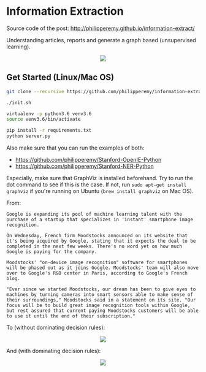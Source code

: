 # Information Extraction

Source code of the post: http://philipperemy.github.io/information-extract/

Understanding articles, reports and generate a graph based (unsupervised learning).


<p align="center">
  <img src="static/img_1.png">
</p>

## Get Started (Linux/Mac OS)

```bash
git clone --recursive https://github.com/philipperemy/information-extraction.git

./init.sh

virtualenv -p python3.6 venv3.6
source venv3.6/bin/activate

pip install -r requirements.txt
python server.py
```

Also make sure that you can run the examples of both:
- https://github.com/philipperemy/Stanford-OpenIE-Python
- https://github.com/philipperemy/Stanford-NER-Python

Especially, make sure that GraphViz is installed beforehand. Try to run the dot command to see if this is the case. If not, run `sudo apt-get install graphviz` if you're running on Ubuntu (`brew install graphviz` on Mac OS).

From:

```
Google is expanding its pool of machine learning talent with the purchase of a startup that specializes in 'instant' smartphone image recognition.

On Wednesday, French firm Moodstocks announced on its website that it's being acquired by Google, stating that it expects the deal to be completed in the next few weeks. There's no word yet on how much Google is paying for the company.

Moodstocks' "on-device image recognition" software for smartphones will be phased out as it joins Google. Moodstocks' team will also move over to Google's R&D center in Paris, according to Google's French blog. 

"Ever since we started Moodstocks, our dream has been to give eyes to machines by turning cameras into smart sensors able to make sense of their surroundings," Moodstocks said in a statement on its site. "Our focus will be to build great image recognition tools within Google, but rest assured that current paying Moodstocks customers will be able to use it until the end of their subscription."
```

To (without dominating decision rules):

<p align="center">
  <img src="http://philipperemy.github.io/information-extract/hello2.png">
</p>

And (with dominating decision rules):

<p align="center">
  <img src="http://philipperemy.github.io/information-extract/hello.png">
</p>



